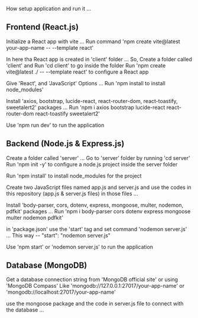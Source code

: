 How setup application and run it ...

## Frontend (React.js) 

Initialize a React app with vite ...
Run command 'npm create vite@latest your-app-name -- --template react'

In here tha React app is created in 'client' folder ...
So, Create a folder called 'client' and Run 'cd client' to go inside the folder 
Run 'npm create vite@latest ./ -- --template react' to configure a React app                       

Give 'React', and 'JavaScript' Options ...
Run 'npm install to install node_modules'

Install 'axios, bootstrap, lucide-react, react-router-dom, react-toastify, sweetalert2' packages ...
Run 'npm i axios bootstrap lucide-react react-router-dom react-toastify sweetalert2'

Use 'npm run dev' to run the application

## Backend (Node.js & Express.js)

Create a folder called 'server' ...
Go to 'server' folder by running 'cd server'
Run 'npm init -y' to configure a node.js project inside the server folder 

Run 'npm install' to install node_modules for the project

Create two JavaScript files named app.js and server.js and use the codes in this repository (app.js & server.js files) in those files ...

Install 'body-parser, cors, dotenv, express, mongoose, multer, nodemon, pdfkit' packages ...
Run 'npm i body-parser cors dotenv express mongoose multer nodemon pdfkit'

in 'package.json' use the 'start' tag and set command 'nodemon server.js' ...
This way -- "start": "nodemon server.js"

Use 'npm start' or 'nodemon server.js' to run the application

## Database (MongoDB)
Get a database connection string from 'MongoDB official site' or using 'MongoDB Compass'
Like 'mongodb://127.0.0.1:27017/your-app-name' or 'mongodb://localhost:27017/your-app-name'

use the mongoose package and the code in server.js file to connect with the database ...
